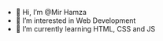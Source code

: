 - 👋 Hi, I’m @Mir Hamza
- 👀 I’m interested in Web Development
- 🌱 I’m currently learning HTML, CSS and JS

<!---
BinaryBeing01/BinaryBeing01 is a ✨ special ✨ repository because its `README.md` (this file) appears on your GitHub profile.
You can click the Preview link to take a look at your changes.
--->
